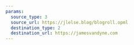 ```yaml
---
params:
  source_type: 3
  source_url: https://jlelse.blog/blogroll.opml
  destination_type: 2
  destination_url: https://jamesvandyne.com
---
```

